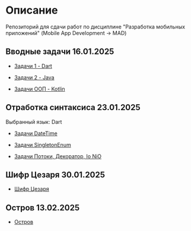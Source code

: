 # Описание

Репозиторий для сдачи работ по дисциплине "Разработка мобильных приложений" (Mobile App Development -> MAD)

## Вводные задачи 16.01.2025

- [Задачи 1 - Dart](https://github.com/int1cus/MAD_422_Andzhigaev/tree/main/16012025/Dart01)

- [Задачи 2 - Java](https://github.com/int1cus/MAD_422_Andzhigaev/tree/main/16012025/Java02)

- [Задачи ООП - Kotlin](https://github.com/int1cus/MAD_422_Andzhigaev/tree/main/16012025/KotlinOOP)

## Отработка синтаксиса 23.01.2025

Выбранный язык: Dart

- [Задачи DateTime](https://github.com/int1cus/MAD_422_Andzhigaev/tree/main/23012025/Datetime)
  
- [Задачи SingletonEnum](https://github.com/int1cus/MAD_422_Andzhigaev/tree/main/23012025/Singleton_Enum)

- [Задачи Потоки, Декоратор, Io NiO](https://github.com/int1cus/MAD_422_Andzhigaev/tree/main/23012025/Streams%2C%20Decorator%2C%20Io%20NiO)

## Шифр Цезаря 30.01.2025

- [Шифр Цезаря](https://github.com/int1cus/MAD_422_Andzhigaev/tree/main/30012025)

## Остров 13.02.2025

- [Остров](https://github.com/int1cus/MAD_422_Andzhigaev/tree/main/13022025/Island)
